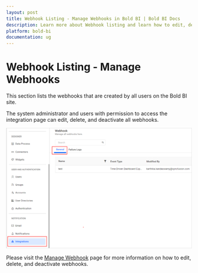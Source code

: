 ```yaml
---
layout: post
title: Webhook Listing - Manage Webhooks in Bold BI | Bold BI Docs
description: Learn more about Webhook listing and learn how to edit, delete, and deactivate all webhooks created by all users on the site on the Bold BI site's admin page.
platform: bold-bi
documentation: ug
---
```


# Webhook Listing - Manage Webhooks

This section lists the webhooks that are created by all users on the Bold BI site.

The system administrator and users with permission to access the integration page can edit, delete, and deactivate all webhooks.

![Webhook Listing](/static/assets/site-administration/images/webhook-listing.png#width=60%)

Please visit the [Manage Webhook](/manage-webhooks/) page for more information on how to edit, delete, and deactivate webhooks.